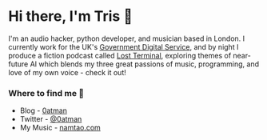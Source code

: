 # Hi there, I'm Tris 👋 
I'm an audio hacker, python developer, and musician based in London. I currently work for the UK's [Government Digital Service](https://github.com/alphagov/), and by night I produce a fiction podcast called [Lost Terminal](https://twitter.com/namtaomusic/status/1283010289168982016), exploring themes of near-future AI which blends my three great passions of music, programming, and love of my own voice - check it out!

### Where to find me 📌
- Blog - [0atman](http://0atman.com)
- Twitter - [@0atman](https://twitter.com/0atman)
- My Music - [namtao.com](http://namtao.com)
